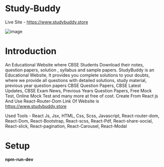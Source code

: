 # Study-Buddy
Live Site - https://www.studybuddy.store



![image](https://user-images.githubusercontent.com/100976552/220815653-800d8d93-04e2-47c7-a427-ff823d963890.png)









# Introduction

An Educational Website where CBSE Students Download their notes, question papers, solution , syllabus and sample papers.
StudyBuddy is an Educational Website, It provides you complete solutions to your doubts, where we provide all questions with detailed solutions, study material, previous year question papers CBSE Question Papers, CBSE Latest Updates, CBSE Exam News, Previous Years Question Papers, Free Mock Test, Online Mock Test and many more at free of cost.
Create From React js And Use React-Router-Dom
Link Of Website is https://www.studybuddy.store

Used Tools - React Js, Jsx, HTML, Css, Scss, Javascript, React-router-dom, React-Dom, React-Bootstrap, React-scss, React-Pdf, React-share-social, React-slick, React-pagination, React-Carousel, React-Modal


# Setup

**npm-run-dev**
